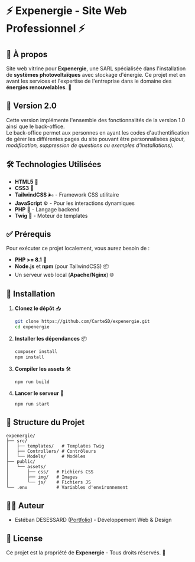 # ⚡ Expenergie - Site Web Professionnel ⚡

## 🌟 À propos
Site web vitrine pour **Expenergie**, une SARL spécialisée dans l'installation de **systèmes photovoltaïques** avec stockage d'énergie. Ce projet met en avant les services et l'expertise de l'entreprise dans le domaine des **énergies renouvelables**. 🌱

## 🚧 Version 2.0
Cette version implémente l'ensemble des fonctionnalités de la version 1.0 ainsi que le back-office.  
Le back-office permet aux personnes en ayant les codes d'authentification de gérer les différentes pages du site pouvant être personnalisées *(ajout, modification, suppression de questions ou exemples d'installations).*


## 🛠️ Technologies Utilisées

- **HTML5** 📄
- **CSS3** 🎨
- **TailwindCSS** 🌬️ - Framework CSS utilitaire
- **JavaScript** ⚙️ - Pour les interactions dynamiques
- **PHP** 🐘 - Langage backend
- **Twig** 🧩 - Moteur de templates


## ✅ Prérequis

Pour exécuter ce projet localement, vous aurez besoin de :

- **PHP >= 8.1** 🐘
- **Node.js** et **npm** (pour TailwindCSS) 📦
- Un serveur web local (**Apache/Nginx**) 🌐


## 🚀 Installation

1. **Clonez le dépôt** 📥
   ```bash
   git clone https://github.com/CarteSD/expenergie.git
   cd expenergie
    ```
   
2. **Installer les dépendances** 📦
    ```bash
    composer install
    npm install
    ```
   
3. **Compiler les assets** 🛠️
    ```bash
    npm run build
    ```
   
4. **Lancer le serveur** 🚀
    ```bash
    npm run start
    ```

## 📂 Structure du Projet

    expenergie/
    ├── src/           
    │   ├── templates/   # Templates Twig
    │   ├── Controllers/ # Contrôleurs
    │   └── Models/      # Modèles
    ├── public/        
    │   └── assets/
    │       ├── css/   # Fichiers CSS
    │       ├── img/   # Images
    │       └── js/    # Fichiers JS
    └── .env           # Variables d'environnement


## 👨‍💻 Auteur

- Estéban DESESSARD ([Portfolio](https://esteban-desessard.fr)) - Développement Web & Design


## 📝 License

Ce projet est la propriété de **Expenergie** - Tous droits réservés. 🚫